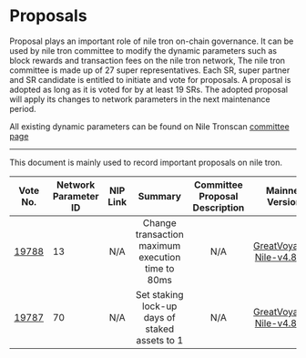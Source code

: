 # Proposals

Proposal plays an important role of nile tron on-chain governance. It can be used by nile tron committee to modify the dynamic parameters such as block rewards and transaction fees on the nile tron network, The nile tron committee is made up of 27 super representatives. Each SR, super partner and SR candidate is entitled to initiate and vote for proposals. A proposal is adopted as long as it is voted for by at least 19 SRs. The adopted proposal will apply its changes to network parameters in the next maintenance period.

All existing dynamic parameters can be found on Nile Tronscan [committee page](https://nile.tronscan.org/#/sr/committee)

****

This document is mainly used to record important proposals on nile tron.

| Vote No.                                            | Network Parameter ID |                                                                                                                                        NIP Link                                                                                                                                        |                                                                                                   Summary                                                                                                    |                 Committee Proposal Description                  |                                           Mainnet Version                                           | Status | Effective time
|-----------------------------------------------------|----------------------|:--------------------------------------------------------------------------------------------------------------------------------------------------------------------------------------------------------------------------------------------------------------------------------------:|:------------------------------------------------------------------------------------------------------------------------------------------------------------------------------------------------------------:|:---------------------------------------------------------------:|:---------------------------------------------------------------------------------------------------:| :----: | :----: | 
| [19788](https://nile.tronscan.org/#/proposal/19788) | 13                   |             N/A             |                                                                              Change transaction maximum execution time to 80ms                                                                               |                               N/A                               |   [GreatVoyage-Nile-v4.8.0.2](https://github.com/tron-nile-testnet/nile-testnet/releases/tag/GreatVoyage-Nile-v4.8.0.2)   |EFFECTIVE|2025-04-11
| [19787](https://nile.tronscan.org/#/proposal/19787)         | 70                   |             N/A             |                                                                                Set staking lock-up days of staked assets to 1                                                                                |                               N/A                               |   [GreatVoyage-Nile-v4.8.0.2](https://github.com/tron-nile-testnet/nile-testnet/releases/tag/GreatVoyage-Nile-v4.8.0.2)   |EFFECTIVE|2024-04-09

